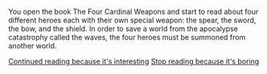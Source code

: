 You open the book The Four Cardinal Weapons and start to read about four different heroes each with their own special weapon: the spear, the sword, the bow, and the shield. In order to save a world from the apocalypse catastrophy called the waves, the four heroes must be summoned from another world.

[Continued reading because it's interesting](continue-reading.md)
[Stop reading because it's boring](falling-asleep.md)